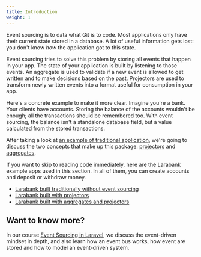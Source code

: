 ```yaml
---
title: Introduction
weight: 1
---
```


Event sourcing is to data what Git is to code. Most applications only have their current state stored in a database. A lot of useful information gets lost: you don't know _how_ the application got to this state.

Event sourcing tries to solve this problem by storing all events that happen in your app. The state of your application is built by listening to those events. An aggregate is used to validate if a new event is allowed to get written and to make decisions based on the past. Projectors are used to transform newly written events into a format useful for consumption in your app.

Here's a concrete example to make it more clear. Imagine you're a bank. Your clients have accounts. Storing the balance of the accounts wouldn't be enough; all the transactions should be remembered too. With event sourcing, the balance isn't a standalone database field, but a value calculated from the stored transactions.

After taking a look at [an example of traditional application](/laravel-event-sourcing/v7/getting-familiar-with-event-sourcing/the-traditional-application), we're going to discuss the two concepts that make up this package: [projectors](/laravel-event-sourcing/v7/getting-familiar-with-event-sourcing/using-projectors-to-transform-events) and [aggregates](/laravel-event-sourcing/v7/getting-familiar-with-event-sourcing/using-aggregates-to-make-decisions-based-on-the-past).

If you want to skip to reading code immediately, here are the Larabank example apps used in this section. In all of them, you can create accounts and deposit or withdraw money.

- [Larabank built traditionally without event sourcing](https://github.com/spatie/larabank-traditional)
- [Larabank built with projectors](https://github.com/spatie/larabank-projectors)
- [Larabank built with aggregates and projectors](https://github.com/spatie/larabank-aggregates)

## Want to know more?

In our course [Event Sourcing in Laravel](https://event-sourcing-laravel.com/), we discuss the event-driven mindset in depth, and also learn how an event bus works, how event are stored and how to model an event-driven system.
